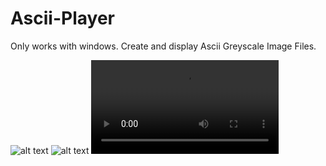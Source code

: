 # Ascii-Player
Only works with windows. Create and display Ascii Greyscale Image Files.

![alt text](https://github.com/jetstream0/Ascii-Player/blob/master/files/window.png?raw=true)
![alt text](https://github.com/jetstream0/Ascii-Player/blob/master/files/display.png?raw=true)
![alt text](https://github.com/jetstream0/Ascii-Player/blob/master/files/demo.wmv?raw=true)